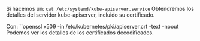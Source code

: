 Si hacemos un:
``cat /etc/systemd/kube-apiserver.service`` 
Obtendremos los detalles del servidor kube-apiserver, incluido su certificado. 

Con:
``openssl x509 -in /etc/kubernetes/pki/apiserver.crt -text -noout
Podemos ver los detalles de los certificados decodificados. 


